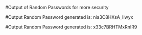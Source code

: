 #Output of Random Passwords for more security

#Output
Random Password generated is: nia3C8HXsA_Iiwyx

#Output
Random Password generated is: x33c7BRHTMxRnIR9
